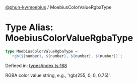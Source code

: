 [@phun-ky/moebius](../index.md) / MoebiusColorValueRgbaType

# Type Alias: MoebiusColorValueRgbaType

```ts
type MoebiusColorValueRgbaType =
  `rgb(${number}, ${number}, ${number}, ${number})`;
```

Defined in: [types/index.ts:168](https://github.com/phun-ky/moebius/blob/main/src/types/index.ts#L168)

RGBA color value string, e.g., 'rgb(255, 0, 0, 0.75)'.
